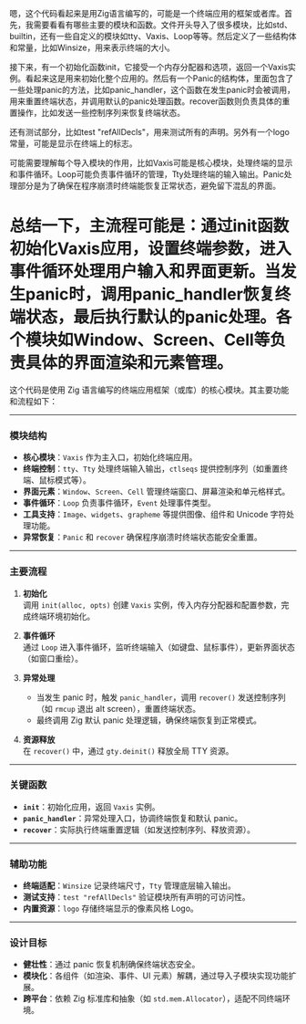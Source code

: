 嗯，这个代码看起来是用Zig语言编写的，可能是一个终端应用的框架或者库。首先，我需要看看有哪些主要的模块和函数。文件开头导入了很多模块，比如std、builtin，还有一些自定义的模块如tty、Vaxis、Loop等等。然后定义了一些结构体和常量，比如Winsize，用来表示终端的大小。

接下来，有一个初始化函数init，它接受一个内存分配器和选项，返回一个Vaxis实例。看起来这是用来初始化整个应用的。然后有一个Panic的结构体，里面包含了一些处理panic的方法，比如panic_handler，这个函数在发生panic时会被调用，用来重置终端状态，并调用默认的panic处理函数。recover函数则负责具体的重置操作，比如发送一些控制序列来恢复终端状态。

还有测试部分，比如test "refAllDecls"，用来测试所有的声明。另外有一个logo常量，可能是显示在终端上的标志。

可能需要理解每个导入模块的作用，比如Vaxis可能是核心模块，处理终端的显示和事件循环。Loop可能负责事件循环的管理，Tty处理终端的输入输出。Panic处理部分是为了确保在程序崩溃时终端能恢复正常状态，避免留下混乱的界面。

总结一下，主流程可能是：通过init函数初始化Vaxis应用，设置终端参数，进入事件循环处理用户输入和界面更新。当发生panic时，调用panic_handler恢复终端状态，最后执行默认的panic处理。各个模块如Window、Screen、Cell等负责具体的界面渲染和元素管理。
================================================
这个代码是使用 Zig 语言编写的终端应用框架（或库）的核心模块。其主要功能和流程如下：

---

### **模块结构**
- **核心模块**：`Vaxis` 作为主入口，初始化终端应用。
- **终端控制**：`tty`、`Tty` 处理终端输入输出，`ctlseqs` 提供控制序列（如重置终端、鼠标模式等）。
- **界面元素**：`Window`、`Screen`、`Cell` 管理终端窗口、屏幕渲染和单元格样式。
- **事件循环**：`Loop` 负责事件循环，`Event` 处理事件类型。
- **工具支持**：`Image`、`widgets`、`grapheme` 等提供图像、组件和 Unicode 字符处理功能。
- **异常恢复**：`Panic` 和 `recover` 确保程序崩溃时终端状态能安全重置。

---

### **主要流程**
1. **初始化**  
   调用 `init(alloc, opts)` 创建 `Vaxis` 实例，传入内存分配器和配置参数，完成终端环境初始化。

2. **事件循环**  
   通过 `Loop` 进入事件循环，监听终端输入（如键盘、鼠标事件），更新界面状态（如窗口重绘）。

3. **异常处理**  
   - 当发生 panic 时，触发 `panic_handler`，调用 `recover()` 发送控制序列（如 `rmcup` 退出 alt screen），重置终端状态。  
   - 最终调用 Zig 默认 panic 处理逻辑，确保终端恢复到正常模式。

4. **资源释放**  
   在 `recover()` 中，通过 `gty.deinit()` 释放全局 TTY 资源。

---

### **关键函数**
- **`init`**：初始化应用，返回 `Vaxis` 实例。
- **`panic_handler`**：异常处理入口，协调终端恢复和默认 panic。
- **`recover`**：实际执行终端重置逻辑（如发送控制序列、释放资源）。

---

### **辅助功能**
- **终端适配**：`Winsize` 记录终端尺寸，`Tty` 管理底层输入输出。
- **测试支持**：`test "refAllDecls"` 验证模块所有声明的可访问性。
- **内置资源**：`logo` 存储终端显示的像素风格 Logo。

---

### **设计目标**
- **健壮性**：通过 panic 恢复机制确保终端状态安全。
- **模块化**：各组件（如渲染、事件、UI 元素）解耦，通过导入子模块实现功能扩展。
- **跨平台**：依赖 Zig 标准库和抽象（如 `std.mem.Allocator`），适配不同终端环境。